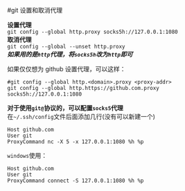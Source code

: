 #git 设置和取消代理  

**设置代理**   
`git config --global http.proxy socks5h://127.0.0.1:1080`  
**取消代理**   
`git config --global --unset http.proxy`  
***如果用的是`http`代理，将`socks5h`改为`http`即可***  

如果仅仅想为 github 设置代理，可以这样：  
```
#git config --global http.<domain>.proxy <proxy-addr>
git config --global http.https://github.com.proxy socks5h://127.0.0.1:1080
```  

**对于使用`git@`协议的，可以配置`socks5`代理**   
在`~/.ssh/config`文件后面添加几行(没有可以新建一个)   
```
Host github.com
User git
ProxyCommand nc -X 5 -x 127.0.0.1:1080 %h %p
```
`windows`使用：   
```
Host github.com
User git
ProxyCommand connect -S 127.0.0.1:1080 %h %p
```